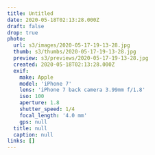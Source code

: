 ```yaml
---
title: Untitled
date: 2020-05-18T02:13:28.000Z
draft: false
drop: true
photo:
  url: s3/images/2020-05-17-19-13-28.jpg
  thumb: s3/thumbs/2020-05-17-19-13-28.jpg
  preview: s3/previews/2020-05-17-19-13-28.jpg
  created: 2020-05-18T02:13:28.000Z
  exif:
    make: Apple
    model: 'iPhone 7'
    lens: 'iPhone 7 back camera 3.99mm f/1.8'
    iso: 100
    aperture: 1.8
    shutter_speed: 1/4
    focal_length: '4.0 mm'
    gps: null
  title: null
  caption: null
links: []
---
```

